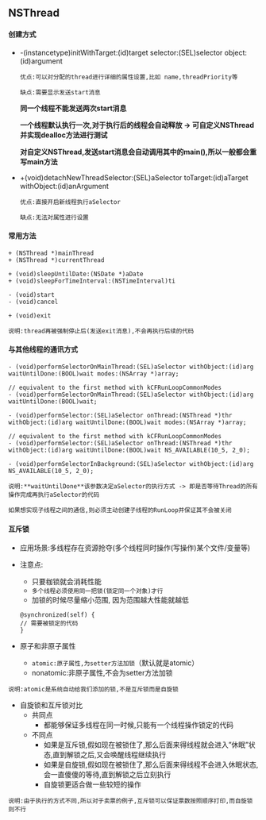 ## NSThread

#### 创建方式
- -(instancetype)initWithTarget:(id)target
                       selector:(SEL)selector
                         object:(id)argument
   
   `优点:可以对分配的thread进行详细的属性设置,比如 name,threadPriority等`
   
   `缺点:需要显示发送start消息`
   
   **同一个线程不能发送两次start消息**
   
   **一个线程默认执行一次,对于执行后的线程会自动释放 -> 可自定义NSThread并实现dealloc方法进行测试**
   
   **对自定义NSThread,发送start消息会自动调用其中的main(),所以一般都会重写main方法**
- +(void)detachNewThreadSelector:(SEL)aSelector
                        toTarget:(id)aTarget
                      withObject:(id)anArgument
 
 	`优点:直接开启新线程执行aSelector`
   
    `缺点:无法对属性进行设置`
    
#### 常用方法

```
+ (NSThread *)mainThread
+ (NSThread *)currentThread

+ (void)sleepUntilDate:(NSDate *)aDate
+ (void)sleepForTimeInterval:(NSTimeInterval)ti

- (void)start
- (void)cancel

+ (void)exit
```
`说明:thread再被强制停止后(发送exit消息),不会再执行后续的代码`

#### 与其他线程的通讯方式

```
- (void)performSelectorOnMainThread:(SEL)aSelector withObject:(id)arg waitUntilDone:(BOOL)wait modes:(NSArray *)array;

// equivalent to the first method with kCFRunLoopCommonModes
- (void)performSelectorOnMainThread:(SEL)aSelector withObject:(id)arg waitUntilDone:(BOOL)wait;

- (void)performSelector:(SEL)aSelector onThread:(NSThread *)thr withObject:(id)arg waitUntilDone:(BOOL)wait modes:(NSArray *)array;

// equivalent to the first method with kCFRunLoopCommonModes
- (void)performSelector:(SEL)aSelector onThread:(NSThread *)thr withObject:(id)arg waitUntilDone:(BOOL)wait NS_AVAILABLE(10_5, 2_0);

- (void)performSelectorInBackground:(SEL)aSelector withObject:(id)arg NS_AVAILABLE(10_5, 2_0);
```
`说明:**waitUntilDone**该参数决定aSelector的执行方式 -> 即是否等待Thread的所有操作完成再执行aSelector的代码`

`如果想实现子线程之间的通信,则必须主动创建子线程的RunLoop并保证其不会被关闭`

#### 互斥锁
- 应用场景:多线程存在资源抢夺(多个线程同时操作(写操作)某个文件/变量等)
- 注意点:
    - 只要枷锁就会消耗性能
    - `多个线程必须使用同一把锁(锁定同一个对象)才行`
    - 加锁的时候尽量缩小范围, 因为范围越大性能就越低

	```
	@synchronized(self) {
	// 需要被锁定的代码
	}
	```

- 原子和非原子属性
    - `atomic:原子属性,为setter方法加锁`（默认就是atomic）
    - nonatomic:非原子属性,不会为setter方法加锁
     
`说明:atomic是系统自动给我们添加的锁,不是互斥锁而是自旋锁`

- 自旋锁和互斥锁对比
    - 共同点
        - 都能够保证多线程在同一时候,只能有一个线程操作锁定的代码
    - 不同点
        - 如果是互斥锁,假如现在被锁住了,那么后面来得线程就会进入”休眠”状态,直到解锁之后,又会唤醒线程继续执行
        - 如果是自旋锁,假如现在被锁住了,那么后面来得线程不会进入休眠状态,会一直傻傻的等待,直到解锁之后立刻执行
        - 自旋锁更适合做一些较短的操作

`说明:由于执行的方式不同,所以对于卖票的例子,互斥锁可以保证票数按照顺序打印,而自旋锁则不行`